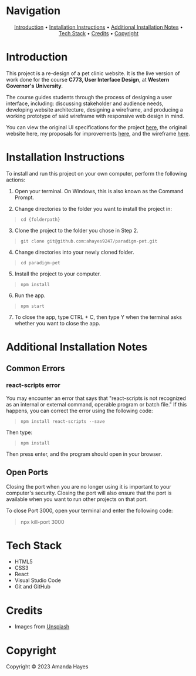 # Navigation

<div align="center"><a href="#introduction">Introduction</a> &bull; <a href="#installation-instructions">Installation Instructions</a> &bull; <a href="#additional-installation-notes">Additional Installation Notes</a> &bull;<br> <a href="#tech-stack">Tech Stack</a> &bull; <a href="#credits">Credits</a> &bull; <a href="#copyright">Copyright</a></div>


# Introduction

This project is a re-design of a pet clinic website. It is the live version of work done for the course <strong>C773, User Interface Design</strong>, at <strong>Western Governor's University</strong>. 

The course guides students through the process of designing a user interface, including: discussing stakeholder and audience needs, developing website architecture, designing a wireframe, and producing a working prototype of said wireframe with responsive web design in mind. 

You can view the original UI specifications for the project <a href="https://www.dropbox.com/s/ea3lvtp52xgbx9z/Paradigm%20Pet%20Professionals%20UI%20Design%20Specifications.pdf?dl=0">here</a>, the original website here, my proposals for improvements <a href="https://www.dropbox.com/s/ea3lvtp52xgbx9z/Paradigm%20Pet%20Professionals%20UI%20Design%20Specifications.pdf?dl=0">here</a>, and the wireframe <a href="https://www.figma.com/proto/QrX2gA5NGDvNuQHby4sUgT/c773?node-id=67%3A1419&scaling=scale-down&page-id=0%3A1&starting-point-node-id=67%3A1419">here</a>.

# Installation Instructions

To install and run this project on your own computer, perform the following actions:

1. Open your terminal. On Windows, this is also known as the Command Prompt.

2. Change directories to the folder you want to install the project in:

> `cd {folderpath}`

3. Clone the project to the folder you chose in Step 2.

> `git clone git@github.com:ahayes9247/paradigm-pet.git`

4. Change directories into your newly cloned folder.

> `cd paradigm-pet`

5. Install the project to your computer.

> `npm install`

6. Run the app.

> `npm start`

7. To close the app, type CTRL + C, then type Y when the terminal asks whether you want to close the app.

# Additional Installation Notes

## Common Errors

### react-scripts error

You may encounter an error that says that "react-scripts is not recognized as an internal or external command, operable program or batch file." If this happens, you can correct the error using the following code:

> `npm install react-scripts --save`

Then type:

> `npm install`

Then press enter, and the program should open in your browser.

## Open Ports

Closing the port when you are no longer using it is important to your computer's security. Closing the port will also ensure that the port is available when you want to run other projects on that port.

To close Port 3000, open your terminal and enter the following code:

> npx kill-port 3000

# Tech Stack 

* HTML5
* CSS3
* React
* Visual Studio Code
* Git and GitHub

# Credits
* Images from [Unsplash](https://unsplash.com)

# Copyright

Copyright © 2023 Amanda Hayes
